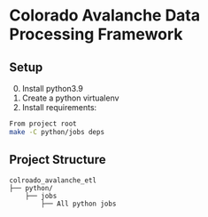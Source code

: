 # Colorado Avalanche Data Processing Framework

## Setup

0. Install python3.9
1. Create a python virtualenv
2. Install requirements:

```sh
From project root
make -C python/jobs deps 
```

## Project Structure

```
colroado_avalanche_etl
├── python/
    ├── jobs
        ├── All python jobs
```
